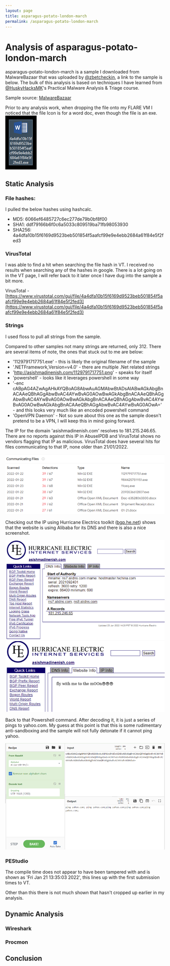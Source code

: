 ```yaml
---
layout: page
title: asparagus-potato-london-march
permalink: /asparagus-potato-london-march
---
```


# Analysis of asparagus-potato-london-march

asparagus-potato-london-march is a sample I downloaded from MalwareBazaar that was uploaded by [@zbetcheckin](https://twitter.com/zbetcheckin/), a link to the sample is below. The bulk of this analysis is based on techniques I have learned from [@HuskyHacksMK](https://twitter.com/HuskyHacksMK)'s Practical Malware Analysis & Triage course.

Sample source: [MalwareBazaar](https://bazaar.abuse.ch/sample/4a4dfa10b15f6169d9523beb501854f5aafcf99e9e4ebb2684a61f84e5f2fed3/)

Prior to any analysis work, when dropping the file onto my FLARE VM I noticed that the file Icon is for a word doc, even though the file is an exe.
 ![desktop screenshot](<../assets/img/wordaplm.PNG> "desktop icon")

## Static Analysis

### File hashes:
I pulled the below hashes using hashcalc.

- MD5: 6066ef6485727c6ec277de79b0bf8f00
- SHA1: ddf79166b6f0c6a5033c809519ba71fb98053930
- SHA256: 4a4dfa10b15f6169d9523beb501854f5aafcf99e9e4ebb2684a61f84e5f2fed3

### VirusTotal
I was able to find a hit when searching the file hash in VT. I received no results when searching any of the hashes in google. There is a lot going on in the VT page, I will refer back to it later once I have dug into the sample a bit more.

VirusTotal -  [https://www.virustotal.com/gui/file/4a4dfa10b15f6169d9523beb501854f5aafcf99e9e4ebb2684a61f84e5f2fed3](https://www.virustotal.com/gui/file/4a4dfa10b15f6169d9523beb501854f5aafcf99e9e4ebb2684a61f84e5f2fed3)

### Strings
I used floss to pull all strings from the sample.

Compared to other samples not many strings are returned, only 312. There are several items of note, the ones that stuck out to me are below:

- '1129791717751.exe' - this is likely the original filename of the sample
- '.NETFramework,Version=v4.0' - there are multiple .Net related strings
- 'http://asishmadinenish.com/1129791717751.png' - speaks for itself
- 'powershell' - looks like it leverages powershell in some way
- '-enc cABpAG4AZwAgAHkAYQBoAG8AbwAuAGMAbwBtADsAIABwAGkAbgBnACAAeQBhAGgAbwBvAC4AYwBvAG0AOwBwAGkAbgBnACAAeQBhAGgAbwBvAC4AYwBvAG0AOwBwAGkAbgBnACAAeQBhAGgAbwBvAC4AYwBvAG0AOwBwAGkAbgBnACAAeQBhAGgAbwBvAC4AYwBvAG0AOwA=' - and this looks very much like an encoded powershell command
- 'OpenVPN Daemon' - Not so sure about this one as the sample doesn't pretend to be a VPN, I will keep this in mind going forward.

The IP for the domain 'asishmadinenish.com' resolves to 181.215.246.65. There are no reports against this IP in AbuseIPDB and VirusTotal shows no vendors flagging that IP as malicious. VirusTotal does have several hits for files communicating to that IP, none older than 21/01/2022.

 ![VirusTotal screenshot](<../assets/img/vtfilesaplm.PNG> "VirusTotal screenshot")

Checking out the IP using Hurricane Electrics toolkit ([bgp.he.net](bgp.he.net)) shows that the website is using Alibaba for its DNS and there is also a nice screenshot.

 ![bgphe2 screenshot](<../assets/img/bgphe2aplm.PNG> "bgphe2 screenshot")
 ![bgphe screenshot](<../assets/img/bgpheaplm.PNG> "bgphe screenshot")

Back to that Powershell command. After decoding it, it is just a series of pings to yahoo.com. My guess at this point is that this is some rudimentary anti-sandboxing and the sample will not fully detonate if it cannot ping yahoo.

 ![chef screenshot](<../assets/img/decodeaplm.PNG> "cyberchef screenshot")

### PEStudio
The compile time does not appear to have been tampered with and is shown as 'Fri Jan 21 13:35:03 2022', this lines up with the first submission times to VT.

Other than this there is not much shown that hasn't cropped up earlier in my analysis.

## Dynamic Analysis

### Wireshark


### Procmon


## Conclusion
